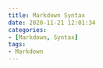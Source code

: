```yaml
---
title: Markdown Syntax
date: 2020-11-21 12:01:34
categories:
- [Markdown, Syntax]
tags:
- Markdown
---
```

